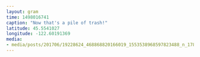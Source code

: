 ```yaml
---
layout: gram
time: 1498016741
caption: "Now that's a pile of trash!"
latitude: 45.5541027
longitude: -122.60191369
media:
- media/posts/201706/19228624_468868820166019_1553538968597823488_n_17873144923100238.jpg
---
```

